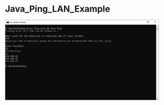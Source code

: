 # Java_Ping_LAN_Example
![alt-text](https://github.com/CptDave/Java_Ping_LAN_Example/blob/master/screenshot.PNG "Screenshot")
